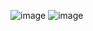 
![image](https://github.com/candyskyZheng/-/blob/master/images/%E6%A2%85%E5%8E%BF2005.png)
![image]('https://github.com/candyskyZheng/Hydrologic-data-analysis/blob/master/images/1566024503(1).png')

